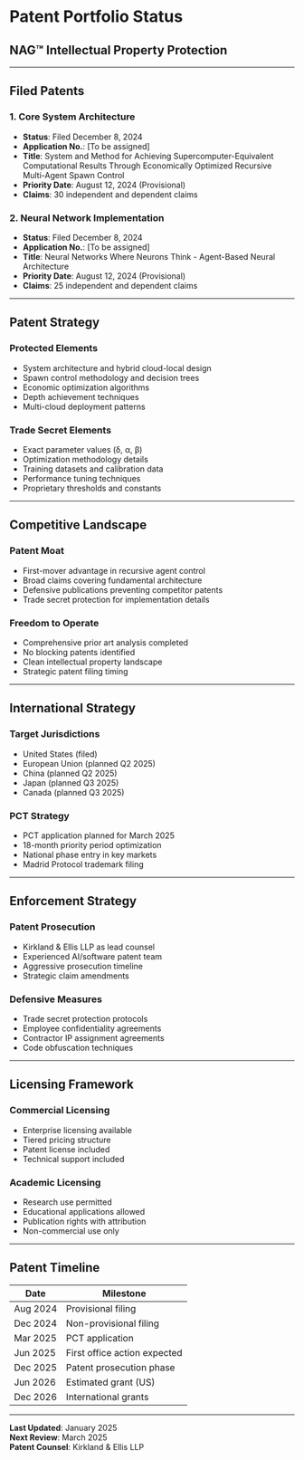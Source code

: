 # Patent Portfolio Status
## NAG™ Intellectual Property Protection

---

## Filed Patents

### 1. Core System Architecture
- **Status**: Filed December 8, 2024
- **Application No.**: [To be assigned]
- **Title**: System and Method for Achieving Supercomputer-Equivalent Computational Results Through Economically Optimized Recursive Multi-Agent Spawn Control
- **Priority Date**: August 12, 2024 (Provisional)
- **Claims**: 30 independent and dependent claims

### 2. Neural Network Implementation
- **Status**: Filed December 8, 2024
- **Application No.**: [To be assigned] 
- **Title**: Neural Networks Where Neurons Think - Agent-Based Neural Architecture
- **Priority Date**: August 12, 2024 (Provisional)
- **Claims**: 25 independent and dependent claims

---

## Patent Strategy

### Protected Elements
- System architecture and hybrid cloud-local design
- Spawn control methodology and decision trees
- Economic optimization algorithms
- Depth achievement techniques
- Multi-cloud deployment patterns

### Trade Secret Elements
- Exact parameter values (δ, α, β)
- Optimization methodology details
- Training datasets and calibration data
- Performance tuning techniques
- Proprietary thresholds and constants

---

## Competitive Landscape

### Patent Moat
- First-mover advantage in recursive agent control
- Broad claims covering fundamental architecture
- Defensive publications preventing competitor patents
- Trade secret protection for implementation details

### Freedom to Operate
- Comprehensive prior art analysis completed
- No blocking patents identified
- Clean intellectual property landscape
- Strategic patent filing timing

---

## International Strategy

### Target Jurisdictions
- United States (filed)
- European Union (planned Q2 2025)
- China (planned Q2 2025)
- Japan (planned Q3 2025)
- Canada (planned Q3 2025)

### PCT Strategy
- PCT application planned for March 2025
- 18-month priority period optimization
- National phase entry in key markets
- Madrid Protocol trademark filing

---

## Enforcement Strategy

### Patent Prosecution
- Kirkland & Ellis LLP as lead counsel
- Experienced AI/software patent team
- Aggressive prosecution timeline
- Strategic claim amendments

### Defensive Measures
- Trade secret protection protocols
- Employee confidentiality agreements
- Contractor IP assignment agreements
- Code obfuscation techniques

---

## Licensing Framework

### Commercial Licensing
- Enterprise licensing available
- Tiered pricing structure
- Patent license included
- Technical support included

### Academic Licensing
- Research use permitted
- Educational applications allowed
- Publication rights with attribution
- Non-commercial use only

---

## Patent Timeline

| Date | Milestone |
|------|-----------|
| Aug 2024 | Provisional filing |
| Dec 2024 | Non-provisional filing |
| Mar 2025 | PCT application |
| Jun 2025 | First office action expected |
| Dec 2025 | Patent prosecution phase |
| Jun 2026 | Estimated grant (US) |
| Dec 2026 | International grants |

---

**Last Updated**: January 2025  
**Next Review**: March 2025  
**Patent Counsel**: Kirkland & Ellis LLP